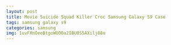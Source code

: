 ```yaml
---
layout: post
title: Movie Suicide Squad Killer Croc Samsung Galaxy S9 Case
tags: samsung galaxy s9
categories: samsung
img: 1uvFXnOeeBtgoWUOOa2IBU0S5AXilj88u
---
```

